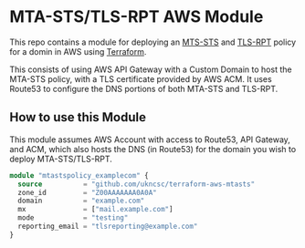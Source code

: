 # MTA-STS/TLS-RPT AWS Module

This repo contains a module for deploying an [MTS-STS](https://tools.ietf.org/html/rfc8461) and [TLS-RPT](https://tools.ietf.org/html/rfc8460) policy for a domin in AWS using [Terraform](https://www.terraform.io/).

This consists of using AWS API Gateway with a Custom Domain to host the MTA-STS policy, with a TLS certificate provided by AWS ACM. It uses Route53 to configure the DNS portions of both MTA-STS and TLS-RPT.

## How to use this Module

This module assumes AWS Account with access to Route53, API Gateway, and ACM, which also hosts the DNS (in Route53) for the domain you wish to deploy MTA-STS/TLS-RPT.

```terraform
module "mtastspolicy_examplecom" {
  source          = "github.com/ukncsc/terraform-aws-mtasts"
  zone_id         = "Z00AAAAAAA0A0A"
  domain          = "example.com"
  mx              = ["mail.example.com"]
  mode            = "testing"
  reporting_email = "tlsreporting@example.com"
}
```